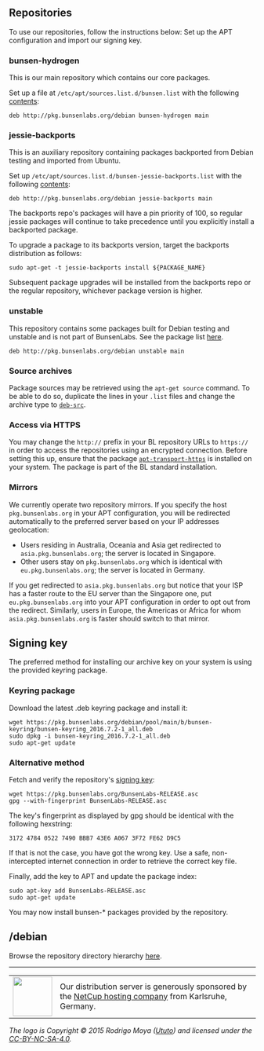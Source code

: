 [SigningKey]: <BunsenLabs-RELEASE.asc>

## Repositories

To use our repositories, follow the instructions below: Set up the APT
configuration and import our signing key.

### bunsen-hydrogen

This is our main repository which contains our core packages.

Set up a file at `/etc/apt/sources.list.d/bunsen.list` with the
following [contents](templates/etc/apt/sources.list.d/bunsen.list):

~~~
deb http://pkg.bunsenlabs.org/debian bunsen-hydrogen main
~~~

### jessie-backports

This is an auxiliary repository containing packages backported from
Debian testing and imported from Ubuntu.

Set up `/etc/apt/sources.list.d/bunsen-jessie-backports.list` with the
following
[contents](templates/etc/apt/sources.list.d/bunsen-jessie-backports.list):

~~~
deb http://pkg.bunsenlabs.org/debian jessie-backports main
~~~

The backports repo's packages will have a pin priority of 100, so
regular jessie packages will continue to take precedence until you
explicitly install a backported package.

To upgrade a package to its backports version, target the backports
distribution as follows:

~~~ { .bash }
sudo apt-get -t jessie-backports install ${PACKAGE_NAME}
~~~

Subsequent package upgrades will be installed from the backports repo or
the regular repository, whichever package version is
higher.

### unstable

This repository contains some packages built for Debian testing and
unstable and is not part of BunsenLabs. See the package list
[here](https://pkg.bunsenlabs.org/repoidx.html#unstable).

~~~
deb http://pkg.bunsenlabs.org/debian unstable main
~~~

### Source archives

Package sources may be retrieved using the `apt-get source` command. To
be able to do so, duplicate the lines in your `.list` files and
change the archive type to [`deb-src`](https://wiki.debian.org/SourcesList#Archive_type).

### Access via HTTPS

You may change the `http://` prefix in your BL repository URLs to
`https://` in order to access the repositories using an encrypted
connection. Before setting this up, ensure that the package
[`apt-transport-https`](https://packages.debian.org/search?suite=all&searchon=names&exact=1&keywords=apt-transport-https)
is installed on your system. The package is part of the BL standard
installation.

### Mirrors

We currently operate two repository mirrors. If you specify the host
`pkg.bunsenlabs.org` in your APT configuration, you will be redirected
automatically to the preferred server based on your IP addresses
geolocation:

* Users residing in Australia, Oceania and Asia get redirected to
  `asia.pkg.bunsenlabs.org`; the server is located in Singapore.
* Other users stay on `pkg.bunsenlabs.org` which is identical with
  `eu.pkg.bunsenlabs.org`; the server is located in Germany.

If you get redirected to `asia.pkg.bunsenlabs.org` but notice that your
ISP has a faster route to the EU server than the Singapore one, put
`eu.pkg.bunsenlabs.org` into your APT configuration in order to opt out
from the redirect. Similarly, users in Europe, the Americas or Africa
for whom `asia.pkg.bunsenlabs.org` is faster should switch to that mirror.

## Signing key

The preferred method for installing our archive key on your system is
using the provided keyring package.

### Keyring package

Download the latest .deb keyring package and install it:

~~~ {.bash}
wget https://pkg.bunsenlabs.org/debian/pool/main/b/bunsen-keyring/bunsen-keyring_2016.7.2-1_all.deb
sudo dpkg -i bunsen-keyring_2016.7.2-1_all.deb
sudo apt-get update
~~~

### Alternative method

Fetch and verify the repository's [signing key][SigningKey]:

~~~ { .bash }
wget https://pkg.bunsenlabs.org/BunsenLabs-RELEASE.asc
gpg --with-fingerprint BunsenLabs-RELEASE.asc
~~~

The key's fingerprint as displayed by gpg should be identical with the
following hexstring:

~~~~~
3172 4784 0522 7490 BBB7 43E6 A067 3F72 FE62 D9C5 
~~~~~

If that is not the case, you have got the wrong key. Use a safe,
non-intercepted internet connection in order to retrieve the correct key
file.

Finally, add the key to APT and update the package index:

~~~ { .bash }
sudo apt-key add BunsenLabs-RELEASE.asc
sudo apt-get update
~~~

You may now install <monospace>bunsen-\*</monospace> packages provided
by the repository.

## /debian

Browse the repository directory hierarchy [here](debian).

<hr>

<table>
<tr>
<td><a href="https://www.netcup.de"><img style="width:80px;" src="img/netcup-logo.png"></a></td>
<td>Our distribution server is generously sponsored by the <a href="https://www.netcup.de">NetCup hosting company</a> from Karlsruhe, Germany.</td>
</tr>
</table>

*The logo is Copyright © 2015 Rodrigo Moya ([Ututo](http://crunchbang.org/forums/profile.php?id=15094)) and licensed under the [CC-BY-NC-SA-4.0](http://creativecommons.org/licenses/by-nc-sa/4.0/).*
